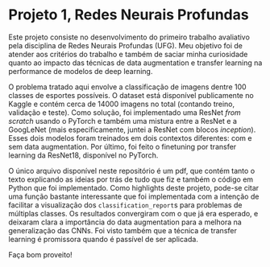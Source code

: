 # Projeto 1, Redes Neurais Profundas

Este projeto consiste no desenvolvimento do primeiro trabalho avaliativo pela disciplina de Redes Neurais Profundas (UFG). Meu objetivo foi de atender aos critérios do trabalho e também de saciar minha curiosidade quanto ao impacto das técnicas de data augmentation e transfer learning na performance de modelos de deep learning.

O problema tratado aqui envolve a classificação de imagens dentre 100 classes de esportes possíveis. O dataset está disponível publicamente no Kaggle e contém cerca de 14000 imagens no total (contando treino, validação e teste). Como solução, foi implementado uma ResNet *from scratch* usando o PyTorch e também uma mistura entre a ResNet e a GoogLeNet (mais especificamente, juntei a ResNet com blocos _inception_). Esses dois modelos foram treinados em dois contextos diferentes: com e sem data augmentation. Por último, foi feito o finetuning por transfer learning da ResNet18, disponível no PyTorch.

O único arquivo disponível neste repositório é um pdf, que contém tanto o texto explicando as ideias por trás de tudo que fiz e também o código em Python que foi implementado. Como highlights deste projeto, pode-se citar uma função bastante interessante que foi implementada com a intenção de facilitar a visualização dos `classification_report`s para problemas de múltiplas classes. Os resultados convergiram com o que já era esperado, e deixaram clara a importância do data augmentation para a melhora na generalização das CNNs. Foi visto também que a técnica de transfer learning é promissora quando é passível de ser aplicada.

Faça bom proveito!
